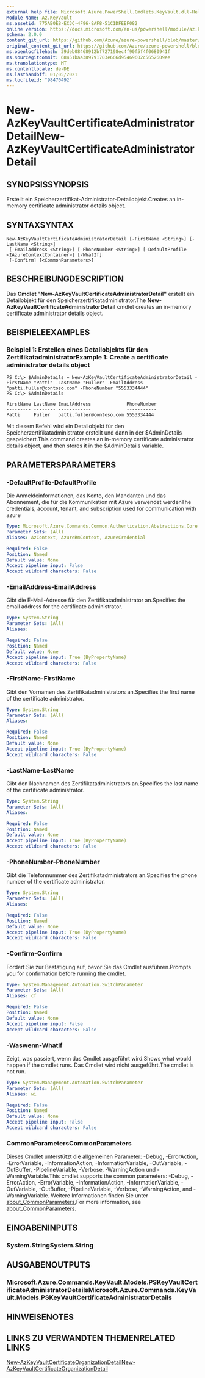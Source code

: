 ```yaml
---
external help file: Microsoft.Azure.PowerShell.Cmdlets.KeyVault.dll-Help.xml
Module Name: Az.KeyVault
ms.assetid: 775AB0E8-EC3C-4F96-8AF8-51C1DFEEF082
online version: https://docs.microsoft.com/en-us/powershell/module/az.keyvault/new-azkeyvaultcertificateadministratordetail
schema: 2.0.0
content_git_url: https://github.com/Azure/azure-powershell/blob/master/src/KeyVault/KeyVault/help/New-AzKeyVaultCertificateAdministratorDetail.md
original_content_git_url: https://github.com/Azure/azure-powershell/blob/master/src/KeyVault/KeyVault/help/New-AzKeyVaultCertificateAdministratorDetail.md
ms.openlocfilehash: 39deb08468912bf727198ec4f90f5f4f0680941f
ms.sourcegitcommit: 68451baa389791703e666d95469602c5652609ee
ms.translationtype: MT
ms.contentlocale: de-DE
ms.lasthandoff: 01/05/2021
ms.locfileid: "98470492"
---
```

# <span data-ttu-id="830b3-101">New-AzKeyVaultCertificateAdministratorDetail</span><span class="sxs-lookup"><span data-stu-id="830b3-101">New-AzKeyVaultCertificateAdministratorDetail</span></span>

## <span data-ttu-id="830b3-102">SYNOPSIS</span><span class="sxs-lookup"><span data-stu-id="830b3-102">SYNOPSIS</span></span>
<span data-ttu-id="830b3-103">Erstellt ein Speicherzertifikat-Administrator-Detailobjekt.</span><span class="sxs-lookup"><span data-stu-id="830b3-103">Creates an in-memory certificate administrator details object.</span></span>

## <span data-ttu-id="830b3-104">SYNTAX</span><span class="sxs-lookup"><span data-stu-id="830b3-104">SYNTAX</span></span>

```
New-AzKeyVaultCertificateAdministratorDetail [-FirstName <String>] [-LastName <String>]
 [-EmailAddress <String>] [-PhoneNumber <String>] [-DefaultProfile <IAzureContextContainer>] [-WhatIf]
 [-Confirm] [<CommonParameters>]
```

## <span data-ttu-id="830b3-105">BESCHREIBUNG</span><span class="sxs-lookup"><span data-stu-id="830b3-105">DESCRIPTION</span></span>
<span data-ttu-id="830b3-106">Das **Cmdlet "New-AzKeyVaultCertificateAdministratorDetail"** erstellt ein Detailobjekt für den Speicherzertifikatadministrator.</span><span class="sxs-lookup"><span data-stu-id="830b3-106">The **New-AzKeyVaultCertificateAdministratorDetail** cmdlet creates an in-memory certificate administrator details object.</span></span>

## <span data-ttu-id="830b3-107">BEISPIELE</span><span class="sxs-lookup"><span data-stu-id="830b3-107">EXAMPLES</span></span>

### <span data-ttu-id="830b3-108">Beispiel 1: Erstellen eines Detailobjekts für den Zertifikatadministrator</span><span class="sxs-lookup"><span data-stu-id="830b3-108">Example 1: Create a certificate administrator details object</span></span>
```
PS C:\> $AdminDetails = New-AzKeyVaultCertificateAdministratorDetail -FirstName "Patti" -LastName "Fuller" -EmailAddress "patti.fuller@contoso.com" -PhoneNumber "5553334444"
PS C:\> $AdminDetails

FirstName LastName EmailAddress             PhoneNumber
--------- -------- ------------             -----------
Patti     Fuller   patti.fuller@contoso.com 5553334444
```

<span data-ttu-id="830b3-109">Mit diesem Befehl wird ein Detailobjekt für den Speicherzertifikatadministrator erstellt und dann in der $AdminDetails gespeichert.</span><span class="sxs-lookup"><span data-stu-id="830b3-109">This command creates an in-memory certificate administrator details object, and then stores it in the $AdminDetails variable.</span></span>

## <span data-ttu-id="830b3-110">PARAMETERS</span><span class="sxs-lookup"><span data-stu-id="830b3-110">PARAMETERS</span></span>

### <span data-ttu-id="830b3-111">-DefaultProfile</span><span class="sxs-lookup"><span data-stu-id="830b3-111">-DefaultProfile</span></span>
<span data-ttu-id="830b3-112">Die Anmeldeinformationen, das Konto, den Mandanten und das Abonnement, die für die Kommunikation mit Azure verwendet werden</span><span class="sxs-lookup"><span data-stu-id="830b3-112">The credentials, account, tenant, and subscription used for communication with azure</span></span>

```yaml
Type: Microsoft.Azure.Commands.Common.Authentication.Abstractions.Core.IAzureContextContainer
Parameter Sets: (All)
Aliases: AzContext, AzureRmContext, AzureCredential

Required: False
Position: Named
Default value: None
Accept pipeline input: False
Accept wildcard characters: False
```

### <span data-ttu-id="830b3-113">-EmailAddress</span><span class="sxs-lookup"><span data-stu-id="830b3-113">-EmailAddress</span></span>
<span data-ttu-id="830b3-114">Gibt die E-Mail-Adresse für den Zertifikatadministrator an.</span><span class="sxs-lookup"><span data-stu-id="830b3-114">Specifies the email address for the certificate administrator.</span></span>

```yaml
Type: System.String
Parameter Sets: (All)
Aliases:

Required: False
Position: Named
Default value: None
Accept pipeline input: True (ByPropertyName)
Accept wildcard characters: False
```

### <span data-ttu-id="830b3-115">-FirstName</span><span class="sxs-lookup"><span data-stu-id="830b3-115">-FirstName</span></span>
<span data-ttu-id="830b3-116">Gibt den Vornamen des Zertifikatadministrators an.</span><span class="sxs-lookup"><span data-stu-id="830b3-116">Specifies the first name of the certificate administrator.</span></span>

```yaml
Type: System.String
Parameter Sets: (All)
Aliases:

Required: False
Position: Named
Default value: None
Accept pipeline input: True (ByPropertyName)
Accept wildcard characters: False
```

### <span data-ttu-id="830b3-117">-LastName</span><span class="sxs-lookup"><span data-stu-id="830b3-117">-LastName</span></span>
<span data-ttu-id="830b3-118">Gibt den Nachnamen des Zertifikatadministrators an.</span><span class="sxs-lookup"><span data-stu-id="830b3-118">Specifies the last name of the certificate administrator.</span></span>

```yaml
Type: System.String
Parameter Sets: (All)
Aliases:

Required: False
Position: Named
Default value: None
Accept pipeline input: True (ByPropertyName)
Accept wildcard characters: False
```

### <span data-ttu-id="830b3-119">-PhoneNumber</span><span class="sxs-lookup"><span data-stu-id="830b3-119">-PhoneNumber</span></span>
<span data-ttu-id="830b3-120">Gibt die Telefonnummer des Zertifikatadministrators an.</span><span class="sxs-lookup"><span data-stu-id="830b3-120">Specifies the phone number of the certificate administrator.</span></span>

```yaml
Type: System.String
Parameter Sets: (All)
Aliases:

Required: False
Position: Named
Default value: None
Accept pipeline input: True (ByPropertyName)
Accept wildcard characters: False
```

### <span data-ttu-id="830b3-121">-Confirm</span><span class="sxs-lookup"><span data-stu-id="830b3-121">-Confirm</span></span>
<span data-ttu-id="830b3-122">Fordert Sie zur Bestätigung auf, bevor Sie das Cmdlet ausführen.</span><span class="sxs-lookup"><span data-stu-id="830b3-122">Prompts you for confirmation before running the cmdlet.</span></span>

```yaml
Type: System.Management.Automation.SwitchParameter
Parameter Sets: (All)
Aliases: cf

Required: False
Position: Named
Default value: None
Accept pipeline input: False
Accept wildcard characters: False
```

### <span data-ttu-id="830b3-123">-Waswenn</span><span class="sxs-lookup"><span data-stu-id="830b3-123">-WhatIf</span></span>
<span data-ttu-id="830b3-124">Zeigt, was passiert, wenn das Cmdlet ausgeführt wird.</span><span class="sxs-lookup"><span data-stu-id="830b3-124">Shows what would happen if the cmdlet runs.</span></span>
<span data-ttu-id="830b3-125">Das Cmdlet wird nicht ausgeführt.</span><span class="sxs-lookup"><span data-stu-id="830b3-125">The cmdlet is not run.</span></span>

```yaml
Type: System.Management.Automation.SwitchParameter
Parameter Sets: (All)
Aliases: wi

Required: False
Position: Named
Default value: None
Accept pipeline input: False
Accept wildcard characters: False
```

### <span data-ttu-id="830b3-126">CommonParameters</span><span class="sxs-lookup"><span data-stu-id="830b3-126">CommonParameters</span></span>
<span data-ttu-id="830b3-127">Dieses Cmdlet unterstützt die allgemeinen Parameter: -Debug, -ErrorAction, -ErrorVariable, -InformationAction, -InformationVariable, -OutVariable, -OutBuffer, -PipelineVariable, -Verbose, -WarningAction und -WarningVariable.</span><span class="sxs-lookup"><span data-stu-id="830b3-127">This cmdlet supports the common parameters: -Debug, -ErrorAction, -ErrorVariable, -InformationAction, -InformationVariable, -OutVariable, -OutBuffer, -PipelineVariable, -Verbose, -WarningAction, and -WarningVariable.</span></span> <span data-ttu-id="830b3-128">Weitere Informationen finden Sie unter [about_CommonParameters.](http://go.microsoft.com/fwlink/?LinkID=113216)</span><span class="sxs-lookup"><span data-stu-id="830b3-128">For more information, see [about_CommonParameters](http://go.microsoft.com/fwlink/?LinkID=113216).</span></span>

## <span data-ttu-id="830b3-129">EINGABEN</span><span class="sxs-lookup"><span data-stu-id="830b3-129">INPUTS</span></span>

### <span data-ttu-id="830b3-130">System.String</span><span class="sxs-lookup"><span data-stu-id="830b3-130">System.String</span></span>

## <span data-ttu-id="830b3-131">AUSGABEN</span><span class="sxs-lookup"><span data-stu-id="830b3-131">OUTPUTS</span></span>

### <span data-ttu-id="830b3-132">Microsoft.Azure.Commands.KeyVault.Models.PSKeyVaultCertificateAdministratorDetails</span><span class="sxs-lookup"><span data-stu-id="830b3-132">Microsoft.Azure.Commands.KeyVault.Models.PSKeyVaultCertificateAdministratorDetails</span></span>

## <span data-ttu-id="830b3-133">HINWEISE</span><span class="sxs-lookup"><span data-stu-id="830b3-133">NOTES</span></span>

## <span data-ttu-id="830b3-134">LINKS ZU VERWANDTEN THEMEN</span><span class="sxs-lookup"><span data-stu-id="830b3-134">RELATED LINKS</span></span>

[<span data-ttu-id="830b3-135">New-AzKeyVaultCertificateOrganizationDetail</span><span class="sxs-lookup"><span data-stu-id="830b3-135">New-AzKeyVaultCertificateOrganizationDetail</span></span>](./New-AzKeyVaultCertificateOrganizationDetail.md)

